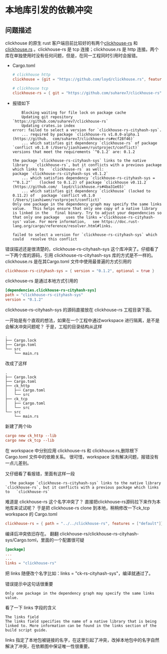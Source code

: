 
# 本地库引发的依赖冲突

## 问题描述

clickhouse 的原生 rust 客户端目前比较好的有两个[clickhouse-rs](https://github.com/suharev7/clickhouse-rs) 和 [clickhouse.rs](https://github.com/loyd/clickhouse.rs) 。clickhouse-rs 是 tcp 连接；clickhouse.rs 是 http 连接。两个库在单独使用时没有任何问题，但是，在同一工程同时引用时会报错。

* Cargo.toml

  ```toml
  # clickhouse http
  clickhouse = {git = "https://github.com/loyd/clickhouse.rs", features =      ["test-util"]}
  
  # clickhouse tcp
  clickhouse-rs = { git = "https://github.com/suharev7/clickhouse-rs",     features = ["default"]}
  
  ```

* 报错如下
  
  ```shell
      Blocking waiting for file lock on package cache
      Updating git repository `https://github.com/suharev7/clickhouse-rs`
      Updating crates.io index
  error: failed to select a version for `clickhouse-rs-cityhash-sys`.
      ... required by package `clickhouse-rs v1.0.0-alpha.1 (https://github.  com/suharev7/clickhouse-rs#ecf28f46)`
      ... which satisfies git dependency `clickhouse-rs` of package   `conflict v0.1.0 (/Users/jiashiwen/rustproject/conflict)`
  versions that meet the requirements `^0.1.2` are: 0.1.2
  
  the package `clickhouse-rs-cityhash-sys` links to the native library   `clickhouse-rs`, but it conflicts with a previous package which links to   `clickhouse-rs` as well:
  package `clickhouse-rs-cityhash-sys v0.1.2`
      ... which satisfies dependency `clickhouse-rs-cityhash-sys = "^0.1.2"`   (locked to 0.1.2) of package `clickhouse v0.11.2 (https://github.com/  loyd/clickhouse.rs#4ba31e65)`
      ... which satisfies git dependency `clickhouse` (locked to 0.11.2) of   package `conflict v0.1.0 (/Users/jiashiwen/rustproject/conflict)`
  Only one package in the dependency graph may specify the same links value.   This helps ensure that only one copy of a native library is linked in the   final binary. Try to adjust your dependencies so that only one package   uses the links ='clickhouse-rs-cityhash-sys' value. For more information,   see https://doc.rust-lang.org/cargo/reference/resolver.html#links.
  
  failed to select a version for `clickhouse-rs-cityhash-sys` which could   resolve this conflict
  ```

错误描述还是很清楚的，clickhouse-rs-cityhash-sys 这个库冲突了。仔细看了一下两个库的源码，引用 clickhouse-rs-cityhash-sys 库的方式是不一样的。clickhouse.rs 是在其Cargo.toml 文件中使用最普遍的方式引用的

```toml
clickhouse-rs-cityhash-sys = { version = "0.1.2", optional = true }
```

clickhouse-rs 是通过本地方式引用的

```toml
[dependencies.clickhouse-rs-cityhash-sys]
path = "clickhouse-rs-cityhash-sys"
version = "0.1.2"
```

clickhouse-rs-cityhash-sys 的源码直接放在 clickhouse-rs 工程目录下面。

一开始是有个直观的想法，如果在一个工程中通过workspace 进行隔离，是不是会解决冲突问题呢？
于是，工程的目录结构从这样

```shell
.
├── Cargo.lock
├── Cargo.toml
└── src
    └── main.rs
```

改成了这样

```shell
.
├── Cargo.lock
├── Cargo.toml
├── ck_http
│   ├── Cargo.toml
│   └── src
├── ck_tcp
│   ├── Cargo.toml
│   └── src
└── src
    └── main.rs
```

新建了两个lib

```toml
cargo new ck_http --lib
cargo new ck_tcp --lib
```

在 workspace 中分别应用 clickhouse-rs 和 clickhouse.rs,删除根下 Cargo.toml 文件中的依赖关系。
很可惜，workspace 没有解决问题，报错没有一点儿差别。

又仔细看了看报错，里面有这样一段

```
  the package `clickhouse-rs-cityhash-sys` links to the native library   `clickhouse-rs`, but it conflicts with a previous package which links to   `clickhouse-rs`
```

难道是 clickhouse-rs 这个名字冲突了？
直接把clickhouse-rs源码拉下来作为本地库来试试呢？
于是把 clickhouse-rs clone 到本地，稍稍修改一下ck_tcp workspace 的 Cargo.toml

```toml
clickhouse-rs = { path = "../../clickhouse-rs", features = ["default"]}
```

编译后冲突依旧存在。
翻翻 clickhouse-rs/clickhouse-rs-cityhash-sys/Cargo.toml，里面的一个配置很可疑

```toml
[package]
...
...
links = "clickhouse-rs"
```

把 links 随便改个名字比如：links = "ck-rs-cityhash-sys"，编译就通过了。

错误提示中这句话很重要

```
Only one package in the dependency graph may specify the same links value.
```

看了一下 links 字段的含义
```
The links field
The links field specifies the name of a native library that is being linked to. More information can be found in the links section of the build script guide.
```

links 指定了本地包被链接的名字，在这里引起了冲突，改掉本地包中的名字自然解决了冲突，在依赖图中保证唯一性很重要。

